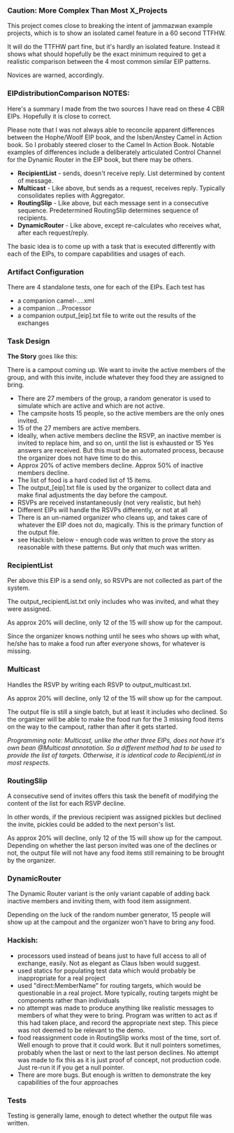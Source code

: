### Caution: More Complex Than Most X_Projects

This project comes close to breaking the intent of jammazwan example projects, which is to show an isolated camel feature in a 60 second TTFHW.

It will do the TTFHW part fine, but it's hardly an isolated feature. Instead it shows what should hopefully be the exact minimum required to get a realistic comparison between the 4 most common similar EIP patterns. 

Novices are warned, accordingly.

### EIPdistributionComparison NOTES:


Here's a summary I made from the two sources I have read on these 4 CBR EIPs. Hopefully it is close to correct. 

Please note that I was not always able to reconcile apparent differences between the Hophe/Woolf EIP book, and the Isben/Anstey Camel in Action book. So I probably steered closer to the Camel In Action Book. Notable examples of differences include a deliberately articulated Control Channel for the Dynamic Router in the EIP book, but there may be others.

 * **RecipientList** - sends, doesn't receive reply. List determined by content of message.
 * **Multicast** - Like above, but sends as a request, receives reply. Typically consolidates replies with Aggregator.
 * **RoutingSlip** - Like above, but each message sent in a consecutive sequence. Predetermined RoutingSlip determines sequence of recipients.
 * **DynamicRouter** - Like above, except re-calculates who receives what, after each request/reply.

The basic idea is to come up with a task that is executed differently with each of the EIPs, to compare capabilities and usages of each. 

### Artifact Configuration

There are 4 standalone tests, one for each of the EIPs. Each test has

 * a companion camel-....xml
 * a companion ...Processor
 * a companion output_[eip].txt file to write out the results of the exchanges

### Task Design

**The Story** goes like this: 

There is a campout coming up. We want to invite the active members of the group, and with this invite, include whatever they food they are assigned to bring. 

 * There are 27 members of the group, a random generator is used to simulate which are active and which are not active.
 * The campsite hosts 15 people, so the active members are the only ones invited. 
 * 15 of the 27 members are active members.
 * Ideally, when active members decline the RSVP, an inactive member is invited to replace him, and so on, until the list is exhausted or 15 Yes answers are received. But this must be an automated process, because the organizer does not have time to do this.
 * Approx 20% of active members decline. Approx 50% of inactive members decline.
 * The list of food is a hard coded list of 15 items.
 * The output_[eip].txt file is used by the organizer to collect data and make final adjustments the day before the campout.
 * RSVPs are received instantaneously (not very realistic, but heh)
 * Different EIPs will handle the RSVPs differently, or not at all
 * There is an un-named organizer who cleans up, and takes care of whatever the EIP does not do, magically. This is the primary function of the output file.
 * see Hackish: below - enough code was written to prove the story as reasonable with these patterns. But only that much was written.

### RecipientList

Per above this EIP is a send only, so RSVPs are not collected as part of the system. 

The output_recipientList.txt only includes who was invited, and what they were assigned. 

As approx 20% will decline, only 12 of the 15 will show up for the campout.

Since the organizer knows nothing until he sees who shows up with what, he/she has to make a food run after everyone shows, for whatever is missing.

### Multicast

Handles the RSVP by writing each RSVP to output_multicast.txt.

As approx 20% will decline, only 12 of the 15 will show up for the campout.

The output file is still a single batch, but at least it includes who declined. So the organizer will be able to make the food run for the 3 missing food items on the way to the campout, rather than after it gets started.

_Programming note: Multicast, unlike the other three EIPs, does not have it's own bean @Multicast annotation. So a different method had to be used to provide the list of targets. Otherwise, it is identical code to RecipientList in most respects._

### RoutingSlip

A consecutive send of invites offers this task the benefit of modifying the content of the list for each RSVP decline.

In other words, if the previous recipient was assigned pickles but declined the invite, pickles could be added to the next person's list.

As approx 20% will decline, only 12 of the 15 will show up for the campout. Depending on whether the last person invited was one of the declines or not, the output file will not have any food items still remaining to be brought by the organizer.


### DynamicRouter

The Dynamic Router variant is the only variant capable of adding back inactive members and inviting them, with food item assignment. 

Depending on the luck of the random number generator, 15 people will show up at the campout and the organizer won't have to bring any food.

### Hackish:

 * processors used instead of beans just to have full access to all of exchange, easily. Not as elegant as Claus Isben would suggest.
 * used statics for populating test data which would probably be inappropriate for a real project
 * used "direct:MemberName" for routing targets, which would be questionable in a real project. More typically, routing targets might be components rather than individuals
 * no attempt was made to produce anything like realistic messages to members of what they were to bring. Program was written to act as if this had taken place, and record the appropriate next step. This piece was not deemed to be relevant to the demo.
 * food reassignment code in RoutingSlip works most of the time, sort of. Well enough to prove that it could work. But it null pointers sometimes, probably when the last or next to the last person declines. No attempt was made to fix this as it is just proof of concept, not production code. Just re-run it if you get a null pointer.
 * There are more bugs. But enough is written to demonstrate the key capabilities of the four approaches



### Tests

Testing is generally lame, enough to detect whether the output file was written.
